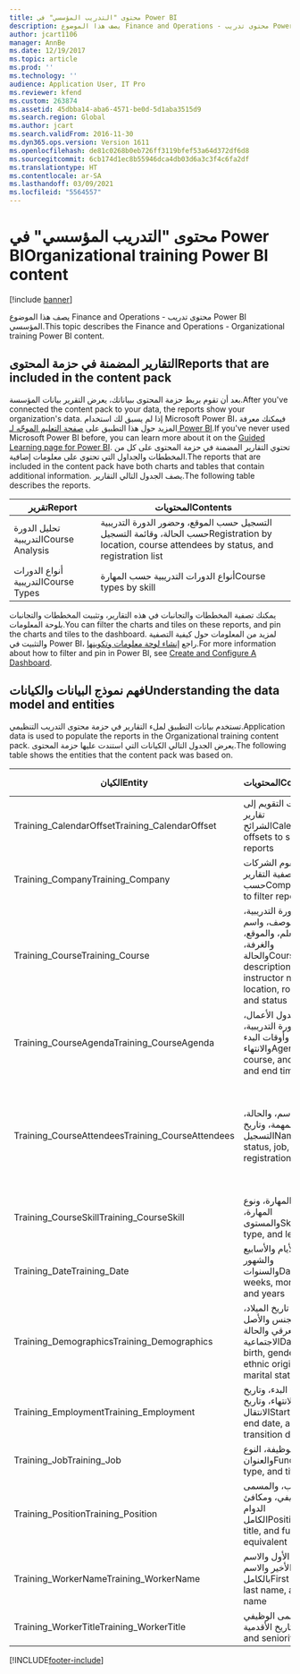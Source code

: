 ```yaml
---
title: محتوى "التدريب المؤسسي" في Power BI
description: يصف هذا الموضوع Finance and Operations - محتوى تدريب Power BI المؤسسي.
author: jcart1106
manager: AnnBe
ms.date: 12/19/2017
ms.topic: article
ms.prod: ''
ms.technology: ''
audience: Application User, IT Pro
ms.reviewer: kfend
ms.custom: 263874
ms.assetid: 45dbba14-aba6-4571-be0d-5d1aba3515d9
ms.search.region: Global
ms.author: jcart
ms.search.validFrom: 2016-11-30
ms.dyn365.ops.version: Version 1611
ms.openlocfilehash: de81c0268b0eb726ff3119bfef53a64d372df6d8
ms.sourcegitcommit: 6cb174d1ec8b55946dca4db03d6a3c3f4c6fa2df
ms.translationtype: HT
ms.contentlocale: ar-SA
ms.lasthandoff: 03/09/2021
ms.locfileid: "5564557"
---
```

# <a name="organizational-training-power-bi-content"></a><span data-ttu-id="f73ad-103">محتوى "التدريب المؤسسي" في Power BI</span><span class="sxs-lookup"><span data-stu-id="f73ad-103">Organizational training Power BI content</span></span>

[!include [banner](../includes/banner.md)]

<span data-ttu-id="f73ad-104">يصف هذا الموضوع Finance and Operations - محتوى تدريب Power BI المؤسسي.</span><span class="sxs-lookup"><span data-stu-id="f73ad-104">This topic describes the Finance and Operations - Organizational training Power BI content.</span></span>

## <a name="reports-that-are-included-in-the-content-pack"></a><span data-ttu-id="f73ad-105">التقارير المضمنة في حزمة المحتوى</span><span class="sxs-lookup"><span data-stu-id="f73ad-105">Reports that are included in the content pack</span></span>
<span data-ttu-id="f73ad-106">بعد أن تقوم بربط حزمة المحتوى ببياناتك، يعرض التقرير بيانات المؤسسة.</span><span class="sxs-lookup"><span data-stu-id="f73ad-106">After you've connected the content pack to your data, the reports show your organization's data.</span></span> <span data-ttu-id="f73ad-107">إذا لم يسبق لك استخدام Microsoft Power BI، فيمكنك معرفة المزيد حول هذا التطبيق على [صفحة التعليم الموجّه لـ Power BI](https://powerbi.microsoft.com/guided-learning/?WT.mc_id=PBIService_GetData).</span><span class="sxs-lookup"><span data-stu-id="f73ad-107">If you've never used Microsoft Power BI before, you can learn more about it on the [Guided Learning page for Power BI](https://powerbi.microsoft.com/guided-learning/?WT.mc_id=PBIService_GetData).</span></span> <span data-ttu-id="f73ad-108">تحتوي التقارير المضمنة في حزمة المحتوى على كل من المخططات والجداول التي تحتوي على معلومات إضافية.</span><span class="sxs-lookup"><span data-stu-id="f73ad-108">The reports that are included in the content pack have both charts and tables that contain additional information.</span></span> <span data-ttu-id="f73ad-109">يصف الجدول التالي التقارير.</span><span class="sxs-lookup"><span data-stu-id="f73ad-109">The following table describes the reports.</span></span>

| <span data-ttu-id="f73ad-110">تقرير</span><span class="sxs-lookup"><span data-stu-id="f73ad-110">Report</span></span>          | <span data-ttu-id="f73ad-111">المحتويات</span><span class="sxs-lookup"><span data-stu-id="f73ad-111">Contents</span></span>                                                                    |
|-----------------|-----------------------------------------------------------------------------|
| <span data-ttu-id="f73ad-112">تحليل الدورة التدريبية</span><span class="sxs-lookup"><span data-stu-id="f73ad-112">Course Analysis</span></span> | <span data-ttu-id="f73ad-113">التسجيل حسب الموقع، وحضور الدورة التدريبية حسب الحالة، وقائمة التسجيل</span><span class="sxs-lookup"><span data-stu-id="f73ad-113">Registration by location, course attendees by status, and registration list</span></span> |
| <span data-ttu-id="f73ad-114">أنواع الدورات التدريبية</span><span class="sxs-lookup"><span data-stu-id="f73ad-114">Course Types</span></span>    | <span data-ttu-id="f73ad-115">أنواع الدورات التدريبية حسب المهارة</span><span class="sxs-lookup"><span data-stu-id="f73ad-115">Course types by skill</span></span>                                                       |

<span data-ttu-id="f73ad-116">يمكنك تصفية المخططات والتجانبات في هذه التقارير، وتثبيت المخططات والتجانبات بلوحة المعلومات.</span><span class="sxs-lookup"><span data-stu-id="f73ad-116">You can filter the charts and tiles on these reports, and pin the charts and tiles to the dashboard.</span></span> <span data-ttu-id="f73ad-117">لمزيد من المعلومات حول كيفية التصفية والتثبيت في Power BI، راجع [إنشاء لوحة معلومات وتكوينها](https://powerbi.microsoft.com/guided-learning/powerbi-learning-4-2-create-configure-dashboards).</span><span class="sxs-lookup"><span data-stu-id="f73ad-117">For more information about how to filter and pin in Power BI, see [Create and Configure A Dashboard](https://powerbi.microsoft.com/guided-learning/powerbi-learning-4-2-create-configure-dashboards).</span></span>

## <a name="understanding-the-data-model-and-entities"></a><span data-ttu-id="f73ad-118">فهم نموذج البيانات والكيانات</span><span class="sxs-lookup"><span data-stu-id="f73ad-118">Understanding the data model and entities</span></span>
<span data-ttu-id="f73ad-119">تستخدم بيانات التطبيق لملء التقارير في حزمة محتوى التدريب التنظيمي.</span><span class="sxs-lookup"><span data-stu-id="f73ad-119">Application data is used to populate the reports in the Organizational training content pack.</span></span> <span data-ttu-id="f73ad-120">يعرض الجدول التالي الكيانات التي استندت عليها حزمة المحتوى.</span><span class="sxs-lookup"><span data-stu-id="f73ad-120">The following table shows the entities that the content pack was based on.</span></span>

| <span data-ttu-id="f73ad-121">الكيان</span><span class="sxs-lookup"><span data-stu-id="f73ad-121">Entity</span></span>                    | <span data-ttu-id="f73ad-122">المحتويات</span><span class="sxs-lookup"><span data-stu-id="f73ad-122">Contents</span></span>                                                         | <span data-ttu-id="f73ad-123">العلاقات مع الكيانات الأخرى</span><span class="sxs-lookup"><span data-stu-id="f73ad-123">Relationships with other entities</span></span> |
|---------------------------|------------------------------------------------------------------|-----------------------------------|
| <span data-ttu-id="f73ad-124">Training\_CalendarOffset</span><span class="sxs-lookup"><span data-stu-id="f73ad-124">Training\_CalendarOffset</span></span>  | <span data-ttu-id="f73ad-125">مقاصات التقويم إلى تقارير الشرائح</span><span class="sxs-lookup"><span data-stu-id="f73ad-125">Calendar offsets to slice reports</span></span>                                | <span data-ttu-id="f73ad-126">Training\_CourseAgenda, Training\_CourseAttendees</span><span class="sxs-lookup"><span data-stu-id="f73ad-126">Training\_CourseAgenda, Training\_CourseAttendees</span></span> |
| <span data-ttu-id="f73ad-127">Training\_Company</span><span class="sxs-lookup"><span data-stu-id="f73ad-127">Training\_Company</span></span>         | <span data-ttu-id="f73ad-128">تقوم الشركات بتصفية التقارير حسب</span><span class="sxs-lookup"><span data-stu-id="f73ad-128">Companies to filter reports by</span></span>                                   | <span data-ttu-id="f73ad-129">Training\_CourseAgenda, Training\_CourseAttendees</span><span class="sxs-lookup"><span data-stu-id="f73ad-129">Training\_CourseAgenda, Training\_CourseAttendees</span></span> |
| <span data-ttu-id="f73ad-130">Training\_Course</span><span class="sxs-lookup"><span data-stu-id="f73ad-130">Training\_Course</span></span>          | <span data-ttu-id="f73ad-131">الدورة التدريبية، والوصف، واسم المعلم، والموقع، والغرفة، والحالة</span><span class="sxs-lookup"><span data-stu-id="f73ad-131">Course, description, instructor name, location, room, and status</span></span> | <span data-ttu-id="f73ad-132">Training\_CourseAgenda, Training\_CourseAttendees, Training\_CourseSkill</span><span class="sxs-lookup"><span data-stu-id="f73ad-132">Training\_CourseAgenda, Training\_CourseAttendees, Training\_CourseSkill</span></span> |
| <span data-ttu-id="f73ad-133">Training\_CourseAgenda</span><span class="sxs-lookup"><span data-stu-id="f73ad-133">Training\_CourseAgenda</span></span>    | <span data-ttu-id="f73ad-134">جدول الأعمال، والدورة التدريبية، وأوقات البدء والانتهاء</span><span class="sxs-lookup"><span data-stu-id="f73ad-134">Agenda, course, and start and end times</span></span>                          | <span data-ttu-id="f73ad-135">Training\_Company, Training\_CalendarOffset, Training\_Date, Training\_Course</span><span class="sxs-lookup"><span data-stu-id="f73ad-135">Training\_Company, Training\_CalendarOffset, Training\_Date, Training\_Course</span></span> |
| <span data-ttu-id="f73ad-136">Training\_CourseAttendees</span><span class="sxs-lookup"><span data-stu-id="f73ad-136">Training\_CourseAttendees</span></span> | <span data-ttu-id="f73ad-137">الاسم، والحالة، والمهمة، وتاريخ التسجيل</span><span class="sxs-lookup"><span data-stu-id="f73ad-137">Name, status, job, and registration date</span></span>                         | <span data-ttu-id="f73ad-138">Training\_Company, Training\_CalendarOffset, Training\_Date, Training\_Demographics, Training\_Employment, Training\_Course, Training\_WorkerName, Training\_WorkerTitle, Training\_Job, Training\_Position</span><span class="sxs-lookup"><span data-stu-id="f73ad-138">Training\_Company, Training\_CalendarOffset, Training\_Date, Training\_Demographics, Training\_Employment, Training\_Course, Training\_WorkerName, Training\_WorkerTitle, Training\_Job, Training\_Position</span></span> |
| <span data-ttu-id="f73ad-139">Training\_CourseSkill</span><span class="sxs-lookup"><span data-stu-id="f73ad-139">Training\_CourseSkill</span></span>     | <span data-ttu-id="f73ad-140">المهارة، ونوع المهارة، والمستوى</span><span class="sxs-lookup"><span data-stu-id="f73ad-140">Skill, skill type, and level</span></span>                                     | <span data-ttu-id="f73ad-141">Training\_Course</span><span class="sxs-lookup"><span data-stu-id="f73ad-141">Training\_Course</span></span> |
| <span data-ttu-id="f73ad-142">Training\_Date</span><span class="sxs-lookup"><span data-stu-id="f73ad-142">Training\_Date</span></span>            | <span data-ttu-id="f73ad-143">الأيام والأسابيع والشهور والسنوات</span><span class="sxs-lookup"><span data-stu-id="f73ad-143">Days, weeks, months, and years</span></span>                                   | <span data-ttu-id="f73ad-144">Training\_CourseAgenda, Training\_CourseAttendees</span><span class="sxs-lookup"><span data-stu-id="f73ad-144">Training\_CourseAgenda, Training\_CourseAttendees</span></span> |
| <span data-ttu-id="f73ad-145">Training\_Demographics</span><span class="sxs-lookup"><span data-stu-id="f73ad-145">Training\_Demographics</span></span>    | <span data-ttu-id="f73ad-146">تاريخ الميلاد، والجنس والأصل العرقي والحالة الاجتماعية</span><span class="sxs-lookup"><span data-stu-id="f73ad-146">Date of birth, gender, ethnic origin, and marital status</span></span>         | <span data-ttu-id="f73ad-147">Training\_CourseAgenda, Training\_CourseAttendees</span><span class="sxs-lookup"><span data-stu-id="f73ad-147">Training\_CourseAgenda, Training\_CourseAttendees</span></span> |
| <span data-ttu-id="f73ad-148">Training\_Employment</span><span class="sxs-lookup"><span data-stu-id="f73ad-148">Training\_Employment</span></span>      | <span data-ttu-id="f73ad-149">تاريخ البدء، وتاريخ الانتهاء، وتاريخ الانتقال</span><span class="sxs-lookup"><span data-stu-id="f73ad-149">Start date, end date, and transition date</span></span>                        | <span data-ttu-id="f73ad-150">Training\_CourseAgenda, Training\_CourseAttendees</span><span class="sxs-lookup"><span data-stu-id="f73ad-150">Training\_CourseAgenda, Training\_CourseAttendees</span></span> |
| <span data-ttu-id="f73ad-151">Training\_Job</span><span class="sxs-lookup"><span data-stu-id="f73ad-151">Training\_Job</span></span>             | <span data-ttu-id="f73ad-152">الوظيفة، النوع والعنوان</span><span class="sxs-lookup"><span data-stu-id="f73ad-152">Function, type, and title</span></span>                                        | <span data-ttu-id="f73ad-153">Training\_CourseAgenda, Training\_CourseAttendees</span><span class="sxs-lookup"><span data-stu-id="f73ad-153">Training\_CourseAgenda, Training\_CourseAttendees</span></span> |
| <span data-ttu-id="f73ad-154">Training\_Position</span><span class="sxs-lookup"><span data-stu-id="f73ad-154">Training\_Position</span></span>        | <span data-ttu-id="f73ad-155">المنصب، والمسمى الوظيفي، ومكافئ الدوام الكامل‬</span><span class="sxs-lookup"><span data-stu-id="f73ad-155">Position, title, and full-time equivalent (FTE)</span></span>                  | <span data-ttu-id="f73ad-156">Training\_CourseAgenda, Training\_CourseAttendees</span><span class="sxs-lookup"><span data-stu-id="f73ad-156">Training\_CourseAgenda, Training\_CourseAttendees</span></span> |
| <span data-ttu-id="f73ad-157">Training\_WorkerName</span><span class="sxs-lookup"><span data-stu-id="f73ad-157">Training\_WorkerName</span></span>      | <span data-ttu-id="f73ad-158">الاسم الأول والاسم الأخير والاسم بالكامل</span><span class="sxs-lookup"><span data-stu-id="f73ad-158">First name, last name, and full name</span></span>                             | <span data-ttu-id="f73ad-159">Training\_CourseAttendees</span><span class="sxs-lookup"><span data-stu-id="f73ad-159">Training\_CourseAttendees</span></span> |
| <span data-ttu-id="f73ad-160">Training\_WorkerTitle</span><span class="sxs-lookup"><span data-stu-id="f73ad-160">Training\_WorkerTitle</span></span>     | <span data-ttu-id="f73ad-161">المسمى الوظيفي وتاريخ الأقدمية</span><span class="sxs-lookup"><span data-stu-id="f73ad-161">Title and seniority date</span></span>                                         | <span data-ttu-id="f73ad-162">Training\_CourseAttendees</span><span class="sxs-lookup"><span data-stu-id="f73ad-162">Training\_CourseAttendees</span></span> |


[!INCLUDE[footer-include](../../../includes/footer-banner.md)]